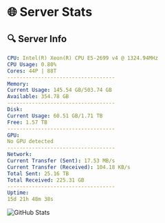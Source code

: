 # 🌐 Server Stats
## 🔍 Server Info
```yaml
CPU: Intel(R) Xeon(R) CPU E5-2699 v4 @ 1324.94MHz
CPU Usage: 0.80%
Cores: 44P | 88T
-----------------------------------
Memory:
Current Usage: 145.54 GB/503.74 GB
Available: 354.78 GB
-----------------------------------
Disk:
Current Usage: 60.51 GB/1.71 TB
Free: 1.57 TB
-----------------------------------
GPU:
No GPU detected
-----------------------------------
Network:
Current Transfer (Sent): 17.53 MB/s
Current Transfer (Received): 104.18 KB/s
Total Sent: 25.16 TB
Total Received: 225.31 GB
-----------------------------------
Uptime:
15d 21h 48m 38s
```
![GitHub Stats](https://img.shields.io/badge/Updated-2025-03-23_19:11:27-blue)